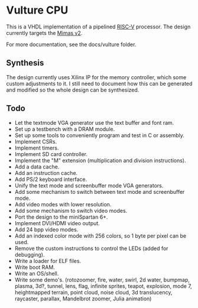 # Vulture CPU

This is a VHDL implementation of a pipelined [RISC-V](https://en.wikipedia.org/wiki/RISC-V) processor. The design currently targets the [Mimas v2](https://numato.com/product/mimas-v2-spartan-6-fpga-development-board-with-ddr-sdram/).

For more documentation, see the docs/vulture folder.


## Synthesis

The design currently uses Xilinx IP for the memory controller, which some custom adjustments to it. I still need to document how this can be generated and modified so the whole design can be synthesized.


## Todo
- Let the textmode VGA generator use the text buffer and font ram.
- Set up a testbench with a DRAM module.
- Set up some tools to conveniently program and test in C or assembly.
- Implement CSRs.
- Implement timers.
- Implement SD card controller.
- Implement the "M" extension (multiplication and division instructions).
- Add a data cache.
- Add an instruction cache.
- Add PS/2 keyboard interface.
- Unify the text mode and screenbuffer mode VGA generators.
- Add some mechanism to switch between text mode and screenbuffer mode.
- Add video modes with lower resolution.
- Add some mechanism to switch video modes.
- Port the design to the miniSpartan 6+.
- Implement DVI/HDMI video output.
- Add 24 bpp video modes.
- Add an indexed color mode with 256 colors, so 1 byte per pixel can be used.
- Remove the custom instructions to control the LEDs (added for debugging).
- Write a loader for ELF files.
- Write boot RAM.
- Write an OS/shell.
- Write some demo's. (rotozoomer, fire, water, swirl, 2d water, bumpmap, plasma, 3d?, tunnel, lens, flag, infinite sprites, teapot, explosion, mode 7, heightmapped terrain, point cloud, noise cloud, 3d translucency, raycaster, parallax, Mandelbrot zoomer, Julia animation)
